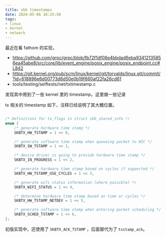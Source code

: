 ```yaml
---
title: skb timestamps
date: 2024-05-06 18:25:50
tags:
- linux
- kernel
- network
---
```


最近在看 fathom 的实现，

* https://github.com/grpc/grpc/blob/fb72f1df08e4bbdad6eba93412135856ea45abe8/src/core/lib/event_engine/posix_engine/posix_endpoint.cc#L842
* https://git.kernel.org/pub/scm/linux/kernel/git/torvalds/linux.git/commit/?id=618896e6d00773d6d50e0b19f660af22fa26cd61
* tools/testing/selftests/net/txtimestamp.c 

发现其中用到了一些 kernel 里的 timestamp，这里做一些记录

tx 相关的 timestamp 如下，注释已经说明了其大概位置。

```c

/* Definitions for tx_flags in struct skb_shared_info */
enum {
	/* generate hardware time stamp */
	SKBTX_HW_TSTAMP = 1 << 0,

	/* generate software time stamp when queueing packet to NIC */
	SKBTX_SW_TSTAMP = 1 << 1,

	/* device driver is going to provide hardware time stamp */
	SKBTX_IN_PROGRESS = 1 << 2,

	/* generate hardware time stamp based on cycles if supported */
	SKBTX_HW_TSTAMP_USE_CYCLES = 1 << 3,

	/* generate wifi status information (where possible) */
	SKBTX_WIFI_STATUS = 1 << 4,

	/* determine hardware time stamp based on time or cycles */
	SKBTX_HW_TSTAMP_NETDEV = 1 << 5,

	/* generate software time stamp when entering packet scheduling */
	SKBTX_SCHED_TSTAMP = 1 << 6,
};
```

初版实现中，还使用了 `SKBTX_ACK_TSTAMP` ，后面替代为了 `txstamp_ack`。



